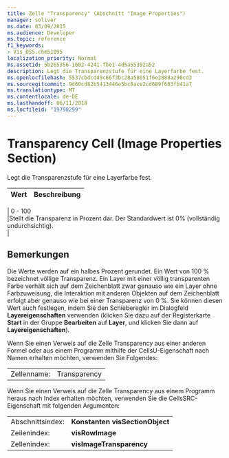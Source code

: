 ```yaml
---
title: Zelle "Transparency" (Abschnitt "Image Properties")
manager: soliver
ms.date: 03/09/2015
ms.audience: Developer
ms.topic: reference
f1_keywords:
- Vis_DSS.chm51095
localization_priority: Normal
ms.assetid: 5b265356-1602-4241-fbe1-4d5a55392a52
description: Legt die Transparenzstufe für eine Layerfarbe fest.
ms.openlocfilehash: 5537cbdcd49c66f3bc28a58051f6e2888a290cd3
ms.sourcegitcommit: 9d60cd82b5413446e5bc8ace2cd689f683fb41a7
ms.translationtype: MT
ms.contentlocale: de-DE
ms.lasthandoff: 06/11/2018
ms.locfileid: "19798299"
---
```

# <a name="transparency-cell-image-properties-section"></a>Transparency Cell (Image Properties Section)

Legt die Transparenzstufe für eine Layerfarbe fest.
  
|**Wert**|**Beschreibung**|
|:-----|:-----|
|
          0 - 100
  <br/> |Stellt die Transparenz in Prozent dar. Der Standardwert ist 0% (vollständig undurchsichtig).  <br/> |
   
## <a name="remarks"></a>Bemerkungen

Die Werte werden auf ein halbes Prozent gerundet. Ein Wert von 100 % bezeichnet völlige Transparenz. Ein Layer mit einer völlig transparenten Farbe verhält sich auf dem Zeichenblatt zwar genauso wie ein Layer ohne Farbzuweisung, die Interaktion mit anderen Objekten auf dem Zeichenblatt erfolgt aber genauso wie bei einer Transparenz von 0 %. Sie können diesen Wert auch festlegen, indem Sie den Schieberegler im Dialogfeld **Layereigenschaften** verwenden (klicken Sie dazu auf der Registerkarte **Start** in der Gruppe **Bearbeiten** auf **Layer**, und klicken Sie dann auf **Layereigenschaften**).
  
Wenn Sie einen Verweis auf die Zelle Transparency aus einer anderen Formel oder aus einem Programm mithilfe der CellsU-Eigenschaft nach Namen erhalten möchten, verwenden Sie Folgendes: 
  
|||
|:-----|:-----|
|Zellenname:  <br/> |Transparency  <br/> |
   
Wenn Sie einen Verweis auf die Zelle Transparency aus einem Programm heraus nach Index erhalten möchten, verwenden Sie die CellsSRC-Eigenschaft mit folgenden Argumenten: 
  
|||
|:-----|:-----|
|Abschnittsindex:  <br/> |**Konstanten visSectionObject** <br/> |
|Zeilenindex:  <br/> |**visRowImage** <br/> |
|Zellenindex:  <br/> |**visImageTransparency** <br/> |
   

